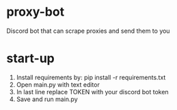# proxy-bot
Discord bot that can scrape proxies and send them to you
# start-up
1. Install requirements by: pip install -r requirements.txt
2. Open main.py with text editor
3. In last line replace TOKEN with your discord bot token
4. Save and run main.py
